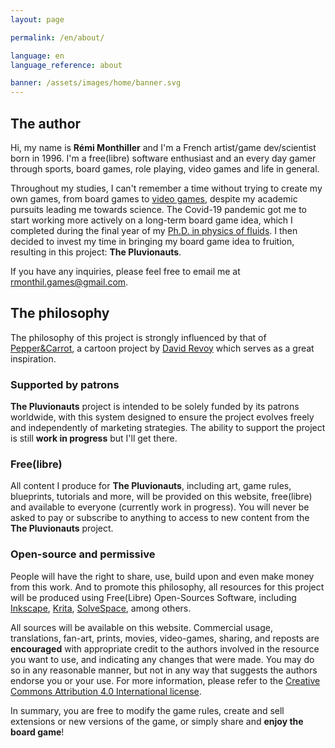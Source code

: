 ```yaml
---
layout: page

permalink: /en/about/

language: en
language_reference: about

banner: /assets/images/home/banner.svg
---
```


## The author

Hi, my name is **Rémi Monthiller** and I'm a French artist/game dev/scientist born in 1996. 
I'm a free(libre) software enthusiast and an every day gamer through sports, board games, role playing, video games and life in general.

Throughout my studies, I can't remember a time without trying to create my own games, from board games to [video games](https://rmonthil.itch.io/), despite my academic pursuits leading me towards science.
The Covid-19 pandemic got me to start working more actively on a long-term board game idea, which I completed during the final year of my [Ph.D. in physics of fluids](https://www.youtube.com/watch?v=LDYkYfR8kcw&t).
I then decided to invest my time in bringing my board game idea to fruition, resulting in this project: **The Pluvionauts**.

If you have any inquiries, please feel free to email me at [rmonthil.games@gmail.com](mailto:rmonthil.games@gmail.com).

## The philosophy

The philosophy of this project is strongly influenced by that of [Pepper&Carrot](https://www.peppercarrot.com/en/), a cartoon project by [David Revoy](https://www.davidrevoy.com/) which serves as a great inspiration.

### Supported by patrons

**The Pluvionauts** project is intended to be solely funded by its patrons worldwide, with this system designed to ensure the project evolves freely and independently of marketing strategies.
The ability to support the project is still **work in progress** but I'll get there.

### Free(libre)

All content I produce for **The Pluvionauts**, including art, game rules, blueprints, tutorials and more, will be provided on this website, free(libre) and available to everyone (currently work in progress).
You will never be asked to pay or subscribe to anything to access to new content from the **The Pluvionauts** project.

### Open-source and permissive

People will have the right to share, use, build upon and even make money from this work.
And to promote this philosophy, all resources for this project will be produced using Free(Libre) Open-Sources Software, including [Inkscape](https://inkscape.org/), [Krita](https://krita.org), [SolveSpace](https://solvespace.com/index.pl), among others.

All sources will be available on this website.
Commercial usage, translations, fan-art, prints, movies, video-games, sharing, and reposts are **encouraged** with appropriate credit to the authors involved in the resource you want to use, and indicating any changes that were made.
You may do so in any reasonable manner, but not in any way that suggests the authors endorse you or your use. 
For more information, please refer to the [Creative Commons Attribution 4.0 International license](https://creativecommons.org/licenses/by/4.0/deed.en).

In summary, you are free to modify the game rules, create and sell extensions or new versions of the game, or simply share and **enjoy the board game**!

